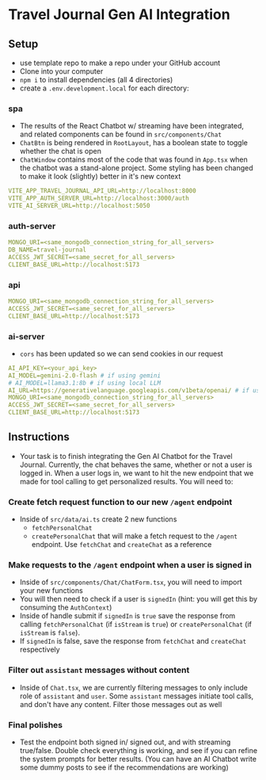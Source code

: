 # Travel Journal Gen AI Integration

## Setup

- use template repo to make a repo under your GitHub account
- Clone into your computer
- `npm i` to install dependencies (all 4 directories)
- create a `.env.development.local` for each directory:

### spa

- The results of the React Chatbot w/ streaming have been integrated, and related components can be found in `src/components/Chat`
- `ChatBtn` is being rendered in `RootLayout`, has a boolean state to toggle whether the chat is open
- `ChatWindow` contains most of the code that was found in `App.tsx` when the chatbot was a stand-alone project. Some styling has been changed to make it look (slightly) better in it's new context

```yaml
VITE_APP_TRAVEL_JOURNAL_API_URL=http://localhost:8000
VITE_APP_AUTH_SERVER_URL=http://localhost:3000/auth
VITE_AI_SERVER_URL=http://localhost:5050
```

### auth-server

```yaml
MONGO_URI=<same_mongodb_connection_string_for_all_servers>
DB_NAME=travel-journal
ACCESS_JWT_SECRET=<same_secret_for_all_servers>
CLIENT_BASE_URL=http://localhost:5173
```

### api

```yaml
MONGO_URI=<same_mongodb_connection_string_for_all_servers>
ACCESS_JWT_SECRET=<same_secret_for_all_servers>
CLIENT_BASE_URL=http://localhost:5173
```

### ai-server

- `cors` has been updated so we can send cookies in our request

```yaml
AI_API_KEY=<your_api_key>
AI_MODEL=gemini-2.0-flash # if using gemini
# AI_MODEL=llama3.1:8b # if using local LLM
AI_URL=https://generativelanguage.googleapis.com/v1beta/openai/ # if using gemini
MONGO_URI=<same_mongodb_connection_string_for_all_servers>
ACCESS_JWT_SECRET=<same_secret_for_all_servers>
CLIENT_BASE_URL=http://localhost:5173
```

## Instructions

- Your task is to finish integrating the Gen AI Chatbot for the Travel Journal. Currently, the chat behaves the same, whether or not a user is logged in. When a user logs in, we want to hit the new endpoint that we made for tool calling to get personalized results. You will need to:

### Create fetch request function to our new `/agent` endpoint

- Inside of `src/data/ai.ts` create 2 new functions
  - `fetchPersonalChat`
  - `createPersonalChat`
    that will make a fetch request to the `/agent` endpoint. Use `fetchChat` and `createChat` as a reference

### Make requests to the `/agent` endpoint when a user is signed in

- Inside of `src/components/Chat/ChatForm.tsx`, you will need to import your new functions
- You will then need to check if a user is `signedIn` (hint: you will get this by consuming the `AuthContext`)
- Inside of handle submit if `signedIn` is `true` save the response from calling `fetchPersonalChat` (if `isStream` is `true`) or `createPersonalChat` (if `isStream` is `false`).
- If `signedIn` is false, save the response from `fetchChat` and `createChat` respectively

### Filter out `assistant` messages without content

- Inside of `Chat.tsx`, we are currently filtering messages to only include role of `assistant` and `user`. Some `assistant` messages initiate tool calls, and don't have any content. Filter those messages out as well

### Final polishes

- Test the endpoint both signed in/ signed out, and with streaming true/false. Double check everything is working, and see if you can refine the system prompts for better results. (You can have an AI Chatbot write some dummy posts to see if the recommendations are working)
